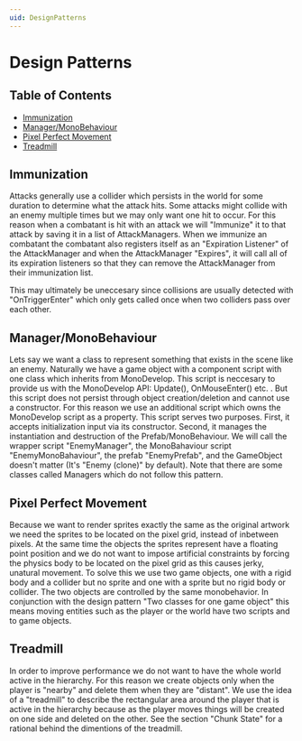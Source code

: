 ```yaml
---
uid: DesignPatterns
---
```


# Design Patterns

## Table of Contents
* [Immunization](#Immunization)
* [Manager/MonoBehaviour](#Manager/MonoBehaviour)
* [Pixel Perfect Movement](#PixelPerfectMovement)
* [Treadmill](#Treadmill)


## Immunization <a name="Immunization"></a>
Attacks generally use a collider which persists in the world for some duration to determine what the attack hits. Some attacks might collide with an enemy multiple times but we may only want one hit to occur. For this reason when a combatant is hit with an attack we will "Immunize" it to that attack by saving it in a list of AttackManagers. When we immunize an combatant the combatant also registers itself as an "Expiration Listener" of the AttackManager and when the AttackManager "Expires", it will call all of its expiration listeners so that they can remove the AttackManager from their immunization list.

This may ultimately be uneccesary since collisions are usually detected with "OnTriggerEnter" which only gets called once when two colliders pass over each other.

## Manager/MonoBehaviour <a name="Manager/MonoBehaviour"></a>
Lets say we want a class to represent
something that exists in the scene like an enemy. Naturally we have a game
object with a component script with one class which inherits from MonoDevelop.
This script is neccesary to provide us with the MonoDevelop API: Update(),
OnMouseEnter() etc. . But this script does not persist through object
creation/deletion and cannot use a constructor. For this reason we use an
additional script which owns the MonoDevelop script as a property. This script
serves two purposes. First, it accepts initialization input via its constructor.
Second, it manages the instantiation and destruction of the
Prefab/MonoBehaviour. We will call the wrapper script "EnemyManager", the
MonoBahaviour script "EnemyMonoBahaviour", the prefab "EnemyPrefab", and the
GameObject doesn't matter (It's "Enemy (clone)" by default). Note that there
are some classes called Managers which do not follow this pattern.

## Pixel Perfect Movement <a name="PixelPerfectMovement"></a>
Because we want to render sprites exactly the same
as the original artwork we need the sprites to be located on the pixel grid,
instead of inbetween pixels. At the same time the objects the sprites represent
have a floating point position and we do not want to impose artificial
constraints by forcing the physics body to be located on the pixel grid as this
causes jerky, unatural movement. To solve this we use two game objects, one with
a rigid body and a collider but no sprite and one with a sprite but no rigid
body or collider. The two objects are controlled by the same monobehavior. In
conjunction with the design pattern "Two classes for one game object" this means
moving entities such as the player or the world have two scripts and to game
objects.

## Treadmill <a name="Treadmill"></a>
In order to improve performance we do not want to have the whole
world active in the hierarchy. For this reason we create objects only when the
player is "nearby" and delete them when they are "distant". We use the idea of a
"treadmill" to describe the rectangular area around the player that is active in
the hierarchy because as the player moves things will be created on one side and
deleted on the other. See the section "Chunk State" for a rational behind the
dimentions of the treadmill.
